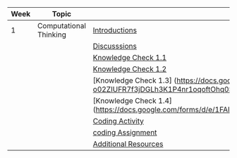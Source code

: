  | Week | Topic                  | Activity & Assignment |
|------|------------------------|-----------------------|
| 1    | Computational Thinking | [Introductions](./Introduction.pdf)         |
|      |                        | [Discusssions](https://classroom.google.com/c/NjE1MzM0ODAxMDIz/a/NjE1MzM0OTgwMTYw/details)          |
|      |                        | [Knowledge Check 1.1](https://docs.google.com/forms/d/e/1FAIpQLScjGXd0o0BWaRu7wL4gX5FCZS7FHekQJpiU8fmHbzIIsO2u9g/viewform)  |
|      |                        | [Knowledge Check 1.2](https://docs.google.com/forms/d/e/1FAIpQLSf24mY0II4zC6PwlVbqHEfqdzP1anLLRrjA4codsXz6xyA3vQ/viewform)  |
|      |                        | [Knowledge Check 1.3] (https://docs.google.com/forms/d/e/1FAIpQLSc-o02ZIUFR7f3jDGLh3K1P4nr1oqoftOhq0SYVKFdD-Wx4-g/viewform)  |
|      |                        | [Knowledge Check 1.4] (https://docs.google.com/forms/d/e/1FAIpQLSeaCxeBMx1ThEeciV1fasrzutUt4ZfuQWRfkgDuTJcQRjlUBA/viewform)  |
|      |                        | [Coding Activity]()       |
|      |                        | [coding Assignment]()     |
|      |                        | [Additional Resources](./Additional%20Resources.pdf)  |
